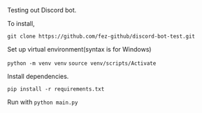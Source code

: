 Testing out Discord bot.

To install,

`git clone https://github.com/fez-github/discord-bot-test.git`

Set up virtual environment(syntax is for Windows)

`python -m venv venv`
`source venv/scripts/Activate`

Install dependencies.

`pip install -r requirements.txt`

Run with `python main.py`
